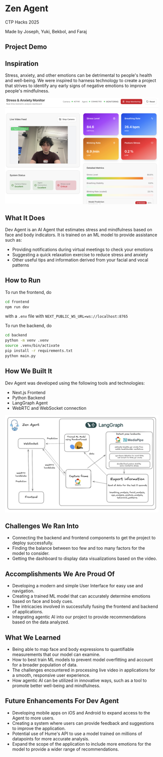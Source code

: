 # Zen Agent

CTP Hacks 2025

Made by Joseph, Yuki, Bekbol, and Faraj

## Project Demo

## Inspiration

Stress, anxiety, and other emotions can be detrimental to people's health and well-being. We were inspired to harness technology to create a project that strives to identify any early signs of negative emotions to improve people's mindfulness.


![Dashboard](frontend/public/dashboard.png)

## What It Does

Dev Agent is an AI Agent that estimates stress and mindfulness based on face and body indicators. It is trained on an ML model to provide assistance such as:

- Providing notifications during virtual meetings to check your emotions
- Suggesting a quick relaxation exercise to reduce stress and anxiety
- Other useful tips and information derived from your facial and vocal patterns 


## How to Run

To run the frontend, do
```bash
cd frontend
npm run dev
```
with a `.env` file with `NEXT_PUBLIC_WS_URL=ws://localhost:8765`

To run the backend, do
```bash
cd backend
python -m venv .venv
source .venv/bin/activate
pip install -r requirements.txt
python main.py
```

## How We Built It

Dev Agent was developed using the following tools and technologies:

- Next.js Frontend
- Python Backend
- LangGraph Agent
- WebRTC and WebSocket connection

![System diagram](frontend/public/systemdiagram.png)
    
## Challenges We Ran Into

- Connecting the backend and frontend components to get the project to deploy successfully.
- Finding the balance between too few and too many factors for the model to consider.
- Getting the dashboard to display data visualizations based on the video.
  
## Accomplishments We Are Proud Of

- Developing a modern and simple User Interface for easy use and navigation.
- Creating a trained ML model that can accurately determine emotions based on face and body cues.
- The intricacies involved in successfully fusing the frontend and backend of applications.
- Integrating agentic AI into our project to provide recommendations based on the data analyzed.
  
## What We Learned

- Being able to map face and body expressions to quantifiable measurements that our model can examine.
- How to best train ML models to prevent model overfitting and account for a broader population of data.
- The challenges encountered in processing live video in applications for a smooth, responsive user experience.
- How agentic AI can be utilized in innovative ways, such as a tool to promote better well-being and mindfulness.
    
## Future Enhancements For Dev Agent

- Developing mobile apps on iOS and Android to expand access to the Agent to more users.
- Creating a system where users can provide feedback and suggestions to improve the application.
- Potential use of Hume's API to use a model trained on millions of datapoints for more accurate analysis.
- Expand the scope of the application to include more emotions for the model to provide a wider range of recommendations.
